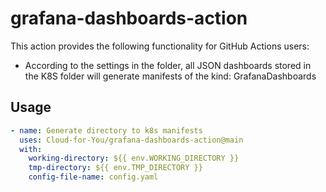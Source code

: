 # grafana-dashboards-action

This action provides the following functionality for GitHub Actions users:
- According to the settings in the folder, all JSON dashboards stored in the K8S folder will generate manifests of the kind: GrafanaDashboards

## Usage
```yaml
- name: Generate directory to k8s manifests
  uses: Cloud-for-You/grafana-dashboards-action@main
  with:
    working-directory: ${{ env.WORKING_DIRECTORY }}
    tmp-directory: ${{ env.TMP_DIRECTORY }}
    config-file-name: config.yaml
```


